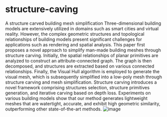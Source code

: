 # structure-caving
A structure carved building mesh simplification
Three-dimensional building models are extensively utilized in domains such as smart cities and virtual reality. However, the complex geometric structures and topological relationships of building models present significant challenges for applications such as rendering and spatial analysis. This paper first proposes a novel approach to simplify man-made building meshes through structure carving. Initially, the spatial relationships of planar primitives are analyzed to construct an attribute-connected graph. The graph is then decomposed, and structures are extracted based on various connected relationships. Finally, the Visual Hull algorithm is employed to generate the visual mesh, which is subsequently simplified into a low-poly mesh through structure carving and mesh simplification. Structure carving introduces a novel framework comprising structures selection, structure primitives generation, and iterative carving based on depth loss. Experiments on various building models show that our method generates lightweight meshes that are watertight, accurate, and exhibit high geometric similarity, outperforming other state-of-the-art methods.
![image](https://github.com/user-attachments/assets/507b094e-47ff-44ab-8102-357c87ce58e7)
